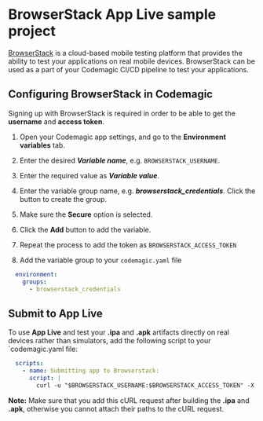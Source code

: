 # BrowserStack App Live sample project

[BrowserStack](https://www.browserstack.com/) is a cloud-based mobile testing platform that provides the ability to test your applications on real mobile devices. BrowserStack can be used as a part of your Codemagic CI/CD pipeline to test your applications.

## Configuring BrowserStack in Codemagic
Signing up with BrowserStack is required in order to be able to get the **username** and **access token**.

1. Open your Codemagic app settings, and go to the **Environment variables** tab.
2. Enter the desired **_Variable name_**, e.g. `BROWSERSTACK_USERNAME`.
3. Enter the required value as **_Variable value_**.
4. Enter the variable group name, e.g. **_browserstack_credentials_**. Click the button to create the group.
5. Make sure the **Secure** option is selected.
6. Click the **Add** button to add the variable.
7. Repeat the process to add the token as `BROWSERSTACK_ACCESS_TOKEN`

8. Add the variable group to your `codemagic.yaml` file
``` yaml
  environment:
    groups:
      - browserstack_credentials
```

## Submit to App Live
To use **App Live** and test your **.ipa** and **.apk** artifacts directly on real devices rather than simulators, add the following script to your `codemagic.yaml file:

``` yaml
  scripts:
    - name: Submitting app to Browserstack:
      script: | 
        curl -u "$BROWSERSTACK_USERNAME:$BROWSERSTACK_ACCESS_TOKEN" -X POST "https://api-cloud.browserstack.com/app-live/upload" -F "file=@build/ios/ipa/your_app_release.ipa"
```

**Note:** Make sure that you add this cURL request after building the **.ipa** and **.apk**, otherwise you cannot attach their paths to the cURL request.